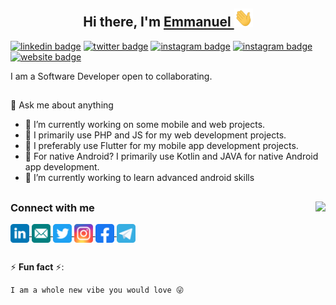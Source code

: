 <h2 align="center">Hi there, I'm <a  href="https://github.com/enwokoma">Emmanuel </a> <img  src="https://raw.githubusercontent.com/ABSphreak/ABSphreak/master/gifs/Hi.gif" width="30px"></h2>

[![linkedin badge](https://img.shields.io/badge/LinkedIn-Emmanuel_Nwokoma-informational?style=flat&logo=linkedin)](https://www.linkedin.com/in/emmanuelnwokoma)
[![twitter badge](https://img.shields.io/badge/twitter-@enwokoma-1da1f2?style=flat&logo=twitter)](https://twitter.com/enwokoma)
[![instagram badge](https://img.shields.io/badge/instagram-@emmanwokoma-E1306C?style=flat&logo=instagram)](https://instagram.com/emmanwokoma)
[![instagram badge](https://img.shields.io/badge/telegram-@nwokomaemmanuel-0088CC?style=flat&logo=telegram)](https://t.me/nwokomaemmanuel)
[![website badge](https://img.shields.io/badge/portfolio-enwokoma.github.io-blueviolet?style=flat)](https://enwokoma.github.io)

I am a Software Developer open to collaborating.

##

  💬 Ask me about anything

  - 🔭 I’m currently working on some mobile and web projects.
  - 💸 I primarily use PHP and JS for my web development projects.
  - 💸 I preferably use Flutter for my mobile app development projects.
  - 💸 For native Android? I primarily use Kotlin and JAVA for native Android app development.
  - 🔭 I’m currently working to learn advanced android skills

##

<img align="right" src="https://github-readme-stats.vercel.app/api?username=enwokoma&show_icons=true&hide_border=false" />

##
 
<div>
  <h3 align="left"> Connect with me </h3>

  <a href="https://linkedin.com/in/emmanuelnwokoma">
    <img align="center" width="30px" src="https://github.com/edent/SuperTinyIcons/blob/master/images/svg/linkedin.svg"/>
  </a>

  <a href="mailto:nwokoma@gigabytedevelopersinc.com">
    <img align="center" width="30px" src="https://github.com/edent/SuperTinyIcons/blob/master/images/svg/email.svg"/>
  </a>

  <a href="https://twitter.com/enwokoma">
    <img align="center" width="30px" src="https://github.com/edent/SuperTinyIcons/blob/master/images/svg/twitter.svg"/>
  </a>

  <a href="https://instagram.com/emmanwokoma">
    <img align="center" width="30px" src="https://github.com/edent/SuperTinyIcons/blob/master/images/svg/instagram.svg"/>
  </a>

  <a href="https://facebook.com/austin.nwokoma.9">
    <img align="center" width="30px" src="https://github.com/edent/SuperTinyIcons/blob/master/images/svg/facebook.svg"/>
  </a>

  <a href="https://t.me/nwokomaemmanuel">
    <img align="center" width="30px" src="https://github.com/edent/SuperTinyIcons/blob/master/images/svg/telegram.svg"/>
  </a>

</div>

##

⚡ <b>Fun fact</b> ⚡: 

    I am a whole new vibe you would love 😜
